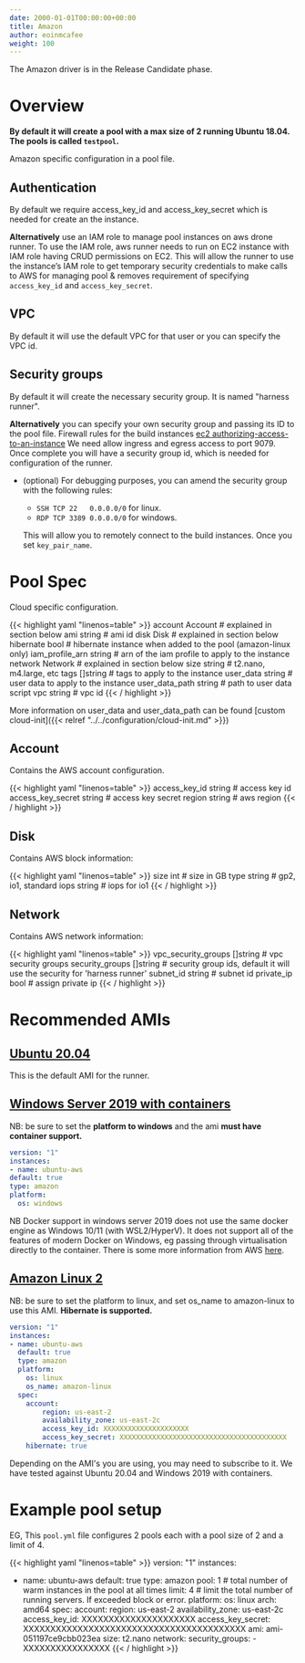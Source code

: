 ```yaml
---
date: 2000-01-01T00:00:00+00:00
title: Amazon
author: eoinmcafee
weight: 100
---
```


<div class="alert">
The Amazon driver is in the Release Candidate phase.
</div>

# Overview

**By default it will create a pool with a max size of 2 running Ubuntu 18.04. The pools is called `testpool`.**

Amazon specific configuration in a pool file.

## Authentication

By default we require access_key_id and access_key_secret which is needed for create an the instance.

__Alternatively__ use an IAM role to manage pool instances on aws drone runner. To use the IAM role, aws runner needs to run on EC2 instance with IAM role having CRUD permissions on EC2. This will allow the runner to use the instance’s IAM role to get temporary security credentials to make calls to AWS for managing pool & removes requirement of specifying `access_key_id` and `access_key_secret`.

## VPC

By default it will use the default VPC for that user or you can specify the VPC id.

## Security groups

By default it will create the necessary security group. It is named "harness runner".

__Alternatively__ you can specify your own security group and passing its ID to the pool file. Firewall rules for the build instances [ec2 authorizing-access-to-an-instance](https://docs.aws.amazon.com/AWSEC2/latest/UserGuide/authorizing-access-to-an-instance.html) We need allow ingress and egress access to port 9079. Once complete you will have a security group id, which is needed for configuration of the runner.

- (optional) For debugging purposes, you can amend the security group with the following rules:

  - `SSH TCP 22   0.0.0.0/0` for linux.
  - `RDP TCP 3389 0.0.0.0/0` for windows.

  This will allow you to remotely connect to the build instances. Once you set `key_pair_name`.

# Pool Spec

Cloud specific configuration.

{{< highlight yaml "linenos=table" >}}
  account          Account   # explained in section below
  ami              string    # ami id
  disk             Disk      # explained in section below
  hibernate        bool      # hibernate instance when added to the pool (amazon-linux only)
  iam_profile_arn  string    # arn of the iam profile to apply to the instance
  network          Network   # explained in section below
  size             string    # t2.nano, m4.large, etc
  tags             []string  # tags to apply to the instance
  user_data        string    # user data to apply to the instance
  user_data_path   string    # path to user data script
  vpc              string    # vpc id
{{< / highlight >}}

More information on user_data and user_data_path can be found [custom cloud-init]({{< relref "../../configuration/cloud-init.md" >}})

## Account

Contains the AWS account configuration.

{{< highlight yaml "linenos=table" >}}
  access_key_id     string   # access key id
  access_key_secret string   # access key secret
  region            string   # aws region
{{< / highlight >}}

## Disk

Contains AWS block information:

{{< highlight yaml "linenos=table" >}}
  size int      # size in GB
  type string   # gp2, io1, standard
  iops string   # iops for io1
{{< / highlight >}}

## Network

Contains AWS network information:

{{< highlight yaml "linenos=table" >}}
  vpc_security_groups []string  # vpc security groups
  security_groups     []string  # security group ids, default it will use the security for 'harness runner'
  subnet_id           string    # subnet id
  private_ip          bool      # assign private ip
{{< / highlight >}}

# Recommended AMIs

## [Ubuntu 20.04](https://aws.amazon.com/marketplace/pp/prodview-iftkyuwv2sjxi?sr=0-2&ref_=beagle&applicationId=AWSMPContessa)

This is the default AMI for the runner.

## [Windows Server 2019 with containers](https://aws.amazon.com/marketplace/pp/prodview-iehgssex6veoi)

NB: be sure to set the **platform to windows** and the ami **must have container support.**

  ```yaml
version: "1"
instances:
- name: ubuntu-aws
  default: true
  type: amazon
  platform:
    os: windows
```

NB Docker support in windows server 2019 does not use the same docker engine as Windows 10/11 (with WSL2/HyperV). It does not support all of the features of modern Docker on Windows, eg passing through virtualisation directly to the container. There is some more information from AWS [here](https://docs.aws.amazon.com/AmazonECS/latest/developerguide/ECS_Windows.html).

## [Amazon Linux 2](https://aws.amazon.com/marketplace/pp/prodview-zc4x2k7vt6rpu?sr=0-1&ref_=beagle&applicationId=AWSMPContessa)

NB: be sure to set the platform to linux, and set os_name to amazon-linux to use this AMI. **Hibernate is supported.**

```yaml
version: "1"
instances:
- name: ubuntu-aws
  default: true
  type: amazon
  platform:
    os: linux
    os_name: amazon-linux
  spec:
    account:
        region: us-east-2
        availability_zone: us-east-2c
        access_key_id: XXXXXXXXXXXXXXXXXXXXX
        access_key_secret: XXXXXXXXXXXXXXXXXXXXXXXXXXXXXXXXXXXXXXXXX
    hibernate: true
```

Depending on the AMI's you are using, you may need to subscribe to it. We have tested against Ubuntu 20.04 and Windows 2019 with containers.

# Example pool setup

EG, This `pool.yml` file configures 2 pools each with a pool size of 2 and a limit of 4.

{{< highlight yaml "linenos=table" >}}
version: "1"
instances:
  - name: ubuntu-aws
    default: true
    type: amazon
    pool: 1    # total number of warm instances in the pool at all times
    limit: 4   # limit the total number of running servers. If exceeded block or error.
    platform:
      os: linux
      arch: amd64
    spec:
      account:
        region: us-east-2
        availability_zone: us-east-2c
        access_key_id: XXXXXXXXXXXXXXXXXXXXX
        access_key_secret: XXXXXXXXXXXXXXXXXXXXXXXXXXXXXXXXXXXXXXXXX
      ami: ami-051197ce9cbb023ea
      size: t2.nano
      network:
        security_groups:
          - XXXXXXXXXXXXXXXX
{{< / highlight >}}
